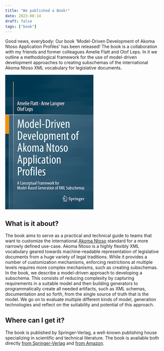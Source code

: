 ```yaml
---
title: "We published a Book!"
date: 2023-08-14
draft: false
tags: ["book"]
---
```


Good news, everybody: Our book 'Model-Driven Development of Akoma Ntoso Application Profiles' has been released! The book is a collaboration with my friends and former colleagues Amelie Flatt and Olof Leps. In it we outline a methodological framework for the use of model-driven development approaches to creating subschemas of the international Akoma Ntoso XML vocabulary for legislative documents.

![Alt text](featured_cover.png "Book Cover")


## What is it about?

The book aims to serve as a practical and technical guide to teams that want to customize the international [Akoma Ntoso](http://www.akomantoso.org/) standard for a more narrowly defined use-case. Akoma Ntoso is a highly flexibly XML vocabulary geared towards machine-readable representation of legislative documents from a huge variety of legal traditions. While it provides a number of customization mechanisms, enforcing restrictions at multiple levels requires more complex mechanisms, such as creating subschemas. In the book, we describe a model-driven approach to developing a subschema. This consists of reducing complexity by capturing requirements in a suitable model and then building generators to programmatically create all needed artifacts, such as XML schemas, documentation and so forth, from the single source of truth that is the model. We go on to evaluate multiple different kinds of model, generation technologies and reflect on the suitability and potential of this approach.



## Where can I get it?

The book is published by Springer-Verlag, a well-known publishing house specializing in scientific and technical literature. The book is available both directly [from Springer-Verlag](https://link.springer.com/book/10.1007/978-3-031-14132-4) and [from Amazon](https://amzn.eu/d/iBVcpQk).


